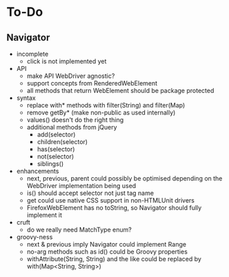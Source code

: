 # To-Do

## Navigator

* incomplete
	* click is not implemented yet
* API
    * make API WebDriver agnostic?
    * support concepts from RenderedWebElement
    * all methods that return WebElement should be package protected
* syntax
    * replace with* methods with filter(String) and filter(Map)
    * remove getBy* (make non-public as used internally)
    * values() doesn't do the right thing
    * additional methods from jQuery
        * add(selector)
        * children(selector)
        * has(selector)
        * not(selector)
        * siblings()
* enhancements
	* next, previous, parent could possibly be optimised depending on the WebDriver implementation being used
	* is() should accept selector not just tag name
	* get could use native CSS support in non-HTMLUnit drivers
	* FirefoxWebElement has no toString, so Navigator should fully implement it
* cruft
    * do we really need MatchType enum?
* groovy-ness
	* next & previous imply Navigator could implement Range
	* no-arg methods such as id() could be Groovy properties
	* withAttribute(String, String) and the like could be replaced by with(Map<String, String>) 
